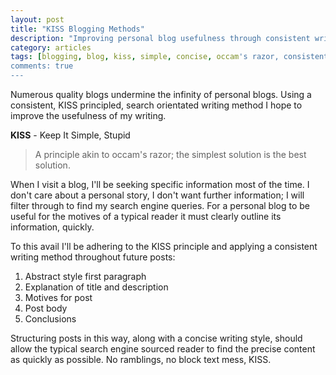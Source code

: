 ```yaml
---
layout: post
title: "KISS Blogging Methods"
description: "Improving personal blog usefulness through consistent writing method"
category: articles
tags: [blogging, blog, kiss, simple, concise, occam's razor, consistent]
comments: true
---
```


Numerous quality blogs undermine the infinity of personal blogs. Using a consistent, KISS principled, search orientated writing method I hope to improve the usefulness of my writing.

**KISS** - Keep It Simple, Stupid

> A principle akin to occam's razor; the simplest solution is the best solution.

When I visit a blog, I'll be seeking specific information most of the time. I don't care about a personal story, I don't want further information; I will filter through to find my search engine queries. For a personal blog to be useful for the motives of a typical reader it must clearly outline its information, quickly.

To this avail I'll be adhering to the KISS principle and applying a consistent writing method throughout future posts:

1. Abstract style first paragraph
2. Explanation of title and description
3. Motives for post
4. Post body
5. Conclusions

Structuring posts in this way, along with a concise writing style, should allow the typical search engine sourced reader to find the precise content as quickly as possible.
No ramblings, no block text mess, KISS.
